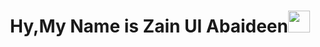 <h1 align="center">Hy,My Name is Zain Ul Abaideen<img src="https://media.giphy.com/media/hvRJCLFzcasrR4ia7z/giphy.gif" width="35"></h1>
